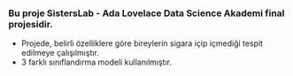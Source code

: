 ### Bu proje SistersLab - Ada Lovelace Data Science Akademi final projesidir.
- Projede, belirli özelliklere göre bireylerin sigara içip içmediği tespit edilmeye çalışılmıştır.
- 3 farklı sınıflandırma modeli kullanılmıştır.